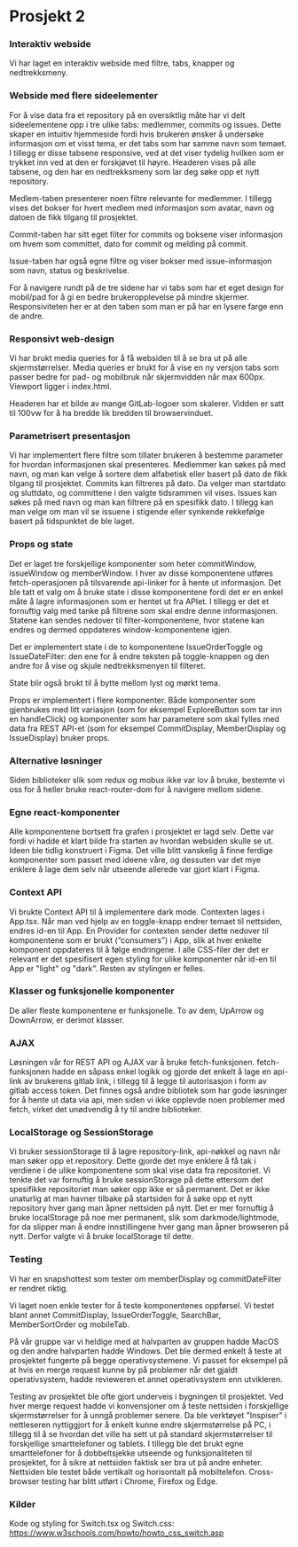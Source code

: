 # Prosjekt 2

### Interaktiv webside
Vi har laget en interaktiv webside med filtre, tabs, knapper og nedtrekksmeny.


### Webside med flere sideelementer
For å vise data fra et repository på en oversiktlig måte har vi delt sideelementene opp i tre ulike tabs: medlemmer, commits og issues. Dette skaper en intuitiv hjemmeside fordi hvis brukeren ønsker å undersøke informasjon om et visst tema, er det tabs som har samme navn som temaet. I tillegg er disse tabsene responsive, ved at det viser tydelig hvilken som er trykket inn ved at den er forskjøvet til høyre. Headeren vises på alle tabsene, og den har en nedtrekksmeny som lar deg søke opp et nytt repository.

Medlem-taben presenterer noen filtre relevante for medlemmer. I tillegg vises det bokser for hvert medlem med informasjon som avatar, navn og datoen de fikk tilgang til prosjektet.

Commit-taben har sitt eget filter for commits og boksene viser informasjon om hvem som committet, dato for commit og melding på commit.

Issue-taben har også egne filtre og viser bokser med issue-informasjon som navn, status og beskrivelse.

For å navigere rundt på de tre sidene har vi tabs som har et eget design for mobil/pad for å gi en bedre brukeropplevelse på mindre skjermer. Responsiviteten her er at den taben som man er på har en lysere farge enn de andre. 

### Responsivt web-design
Vi har brukt media queries for å få websiden til å se bra ut på alle skjermstørrelser. Media queries er brukt for å vise en ny versjon tabs som passer bedre for pad- og mobilbruk når skjermvidden når max 600px. Viewport ligger i index.html.

Headeren har et bilde av mange GitLab-logoer som skalerer. Vidden er satt til 100vw for å ha bredde lik bredden til browservinduet.

### Parametrisert presentasjon
Vi har implementert flere filtre som tillater brukeren å bestemme parameter for hvordan informasjonen skal presenteres. Medlemmer kan søkes på med navn, og man kan velge å sortere dem alfabetisk eller basert på dato de fikk tilgang til prosjektet. Commits kan filtreres på dato. Da velger man startdato og sluttdato, og committene i den valgte tidsrammen vil vises. Issues kan søkes på med navn og man kan filtrere på en spesifikk dato. I tillegg kan man velge om man vil se issuene i stigende eller synkende rekkefølge basert på tidspunktet de ble laget.

### Props og state
Det er laget tre forskjellige komponenter som heter commitWindow, issueWindow og memberWindow. I hver av disse komponentene utføres fetch-operasjonen på tilsvarende api-linker for å hente ut informasjon. Det ble tatt et valg om å bruke state i disse komponentene fordi det er en enkel måte å lagre informasjonen som er hentet ut fra APIet. I tillegg er det et fornuftig valg med tanke på filtrene som skal endre denne informasjonen. Statene kan sendes nedover til filter-komponentene, hvor statene kan endres og dermed oppdateres window-komponentene igjen.  

Det er implementert state i de to komponentene IssueOrderToggle og IssueDateFilter: den ene for å endre teksten på toggle-knappen og den andre for å vise og skjule nedtrekksmenyen til filteret.

State blir også brukt til å bytte mellom lyst og mørkt tema.

Props er implementert i flere komponenter. Både komponenter som gjenbrukes med litt variasjon (som for eksempel ExploreButton som tar inn en handleClick) og komponenter som har parametere som skal fylles med data fra REST API-et (som for eksempel CommitDisplay, MemberDisplay og IssueDisplay) bruker props.

### Alternative løsninger
Siden biblioteker slik som redux og mobux ikke var lov å bruke, bestemte vi oss for å heller bruke react-router-dom for å navigere mellom sidene.

### Egne react-komponenter
Alle komponentene bortsett fra grafen i prosjektet er lagd selv. Dette var fordi vi hadde et klart bilde fra starten av hvordan websiden skulle se ut. Ideen ble tidlig konstruert i Figma. Det ville blitt vanskelig å finne ferdige komponenter som passet med ideene våre, og dessuten var det mye enklere å lage dem selv når utseende allerede var gjort klart i Figma.

### Context API
Vi brukte Context API til å implementere dark mode. Contexten lages i App.tsx. Når man ved hjelp av en toggle-knapp endrer temaet til nettsiden, endres id-en til App. En Provider for contexten sender dette nedover til komponentene som er brukt (“consumers”) i App, slik at hver enkelte komponent oppdateres til å følge endringene. I alle CSS-filer der det er relevant er det spesifisert egen styling for ulike komponenter når id-en til App er "light" og "dark". Resten av stylingen er felles.

### Klasser og funksjonelle komponenter
De aller fleste komponentene er funksjonelle. To av dem, UpArrow og DownArrow, er derimot klasser. 

### AJAX
Løsningen vår for REST API og AJAX var å bruke fetch-funksjonen. fetch-funksjonen hadde en såpass enkel logikk og gjorde det enkelt å lage en api-link av brukerens gitlab link, i tillegg til å legge til autorisasjon i form av gitlab access token. Det finnes også andre bibliotek som har gode løsninger for å hente ut data via api, men siden vi ikke opplevde noen problemer med fetch, virket det unødvendig å ty til andre biblioteker. 

### LocalStorage og SessionStorage
Vi bruker sessionStorage til å lagre repository-link, api-nøkkel og navn når man søker opp et repository. Dette gjorde det mye enklere å få tak i verdiene i de ulike komponentene som skal vise data fra repositoriet. Vi tenkte det var fornuftig å bruke sessionStorage på dette ettersom det spesifikke repositoriet man søker opp ikke er så permanent. Det er ikke unaturlig at man havner tilbake på startsiden for å søke opp et nytt repository hver gang man åpner nettsiden på nytt. Det er mer fornuftig å bruke localStorage på noe mer permanent, slik som darkmode/lightmode, for da slipper man å endre innstillingene hver gang man åpner browseren på nytt. Derfor valgte vi å bruke localStorage til dette.

### Testing
Vi har en snapshottest som tester om memberDisplay og commitDateFilter er rendret riktig.

Vi laget noen enkle tester for å teste komponentenes oppførsel. Vi testet blant annet CommitDisplay, IssueOrderToggle, SearchBar, MemberSortOrder og mobileTab. 

På vår gruppe var vi heldige med at halvparten av gruppen hadde MacOS og den andre halvparten hadde Windows. Det ble dermed enkelt å teste at prosjektet fungerte på begge operativsystemene. Vi passet for eksempel på at hvis en merge request kunne by på problemer når det gjaldt operativsystem, hadde revieweren et annet operativsystem enn utvikleren. 

Testing av prosjektet ble ofte gjort underveis i bygningen til prosjektet. Ved hver merge request hadde vi konvensjoner om å teste nettsiden i forskjellige skjermstørrelser for å unngå problemer senere. Da ble verktøyet "Inspiser" i nettleseren nyttiggjort for å enkelt kunne endre skjermstørrelse på PC, i tillegg til å se hvordan det ville ha sett ut på standard skjermstørrelser til forskjellige smarttelefoner og tablets. I tillegg ble det brukt egne smarttelefoner for å dobbeltsjekke utseende og funksjonaliteten til prosjektet, for å sikre at nettsiden faktisk ser bra ut på andre enheter. Nettsiden ble testet både vertikalt og horisontalt på mobiltelefon. Cross-browser testing har blitt utført i Chrome, Firefox og Edge.

### Kilder
Kode og styling for Switch.tsx og Switch.css: https://www.w3schools.com/howto/howto_css_switch.asp
